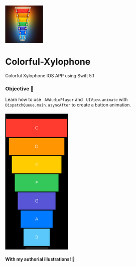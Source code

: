 ![Image](https://raw.githubusercontent.com/joaoipiraja/Colorful-Xylophone/master/Colorful%20Xylophone/Assets.xcassets/AppIcon.appiconset/120.png)
# Colorful-Xylophone
Colorful Xylophone IOS APP using Swift 5.1
### Objective 📝
Learn how to use  ``` AVAudioPlayer``` and ``` UIView.animate``` with ``` DispatchQueue.main.asyncAfter``` to create a button animation.
#### [<img src="https://raw.githubusercontent.com/joaoipiraja/Colorful-Xylophone/master/screenshots/screenshot1.png" width="200"/>](screenshot1.png)
#### With my authorial illustrations! 🎨
